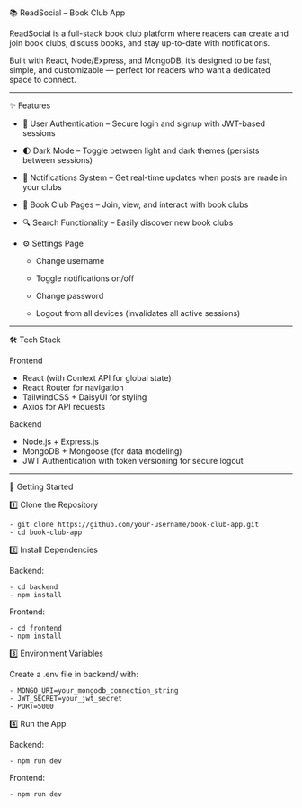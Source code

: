 📚 ReadSocial – Book Club App

ReadSocial is a full-stack book club platform where readers can create and join book clubs, discuss books, and stay up-to-date with notifications.

Built with React, Node/Express, and MongoDB, it’s designed to be fast, simple, and customizable — perfect for readers who want a dedicated space to connect.

------------------------------------

✨ Features

- 🔐 User Authentication – Secure login and signup with JWT-based sessions

- 🌓 Dark Mode – Toggle between light and dark themes (persists between sessions)

- 🔔 Notifications System – Get real-time updates when posts are made in your clubs

- 📝 Book Club Pages – Join, view, and interact with book clubs

- 🔍 Search Functionality – Easily discover new book clubs

- ⚙️ Settings Page

    - Change username

    - Toggle notifications on/off

    - Change password

    - Logout from all devices (invalidates all active sessions)

 ---------------------------------------

🛠️ Tech Stack

Frontend
- React (with Context API for global state)
- React Router for navigation
- TailwindCSS + DaisyUI for styling
- Axios for API requests

Backend
- Node.js + Express.js
- MongoDB + Mongoose (for data modeling)
- JWT Authentication with token versioning for secure logout

-----------------------------------------

🚀 Getting Started

1️⃣ Clone the Repository

    - git clone https://github.com/your-username/book-club-app.git
    - cd book-club-app

2️⃣ Install Dependencies

Backend:

    - cd backend
    - npm install

Frontend:

    - cd frontend
    - npm install

3️⃣ Environment Variables

Create a .env file in backend/ with:

    - MONGO_URI=your_mongodb_connection_string
    - JWT_SECRET=your_jwt_secret
    - PORT=5000

4️⃣ Run the App

Backend:

    - npm run dev

Frontend:

    - npm run dev



